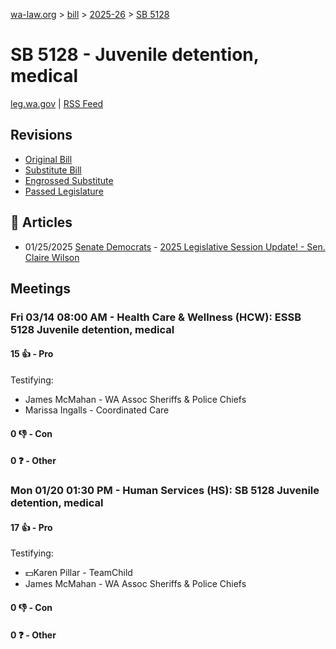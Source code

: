 [wa-law.org](/) > [bill](/bill/) > [2025-26](/bill/2025-26/) > [SB 5128](/bill/2025-26/sb/5128/)

# SB 5128 - Juvenile detention, medical
[leg.wa.gov](https://app.leg.wa.gov/billsummary?BillNumber=5128&Year=2025&Initiative=false) | [RSS Feed](./rss.xml)

## Revisions
* [Original Bill](1/)
* [Substitute Bill](S/)
* [Engrossed Substitute](S.E/)
* [Passed Legislature](S.PL/)

## 📰 Articles
* 01/25/2025 [Senate Democrats](/org/senate_democrats/) - [2025 Legislative Session Update! - Sen. Claire Wilson](https://senatedemocrats.wa.gov/wilson/2025/01/24/2025-legislative-session-update/#:~:text=SB%205128)

## Meetings
### Fri 03/14 08:00 AM - Health Care & Wellness (HCW): ESSB 5128 Juvenile detention, medical
#### 15 👍 - Pro
Testifying:
* James McMahan - WA Assoc Sheriffs & Police Chiefs
* Marissa Ingalls - Coordinated Care

#### 0 👎 - Con

#### 0 ❓ - Other

### Mon 01/20 01:30 PM - Human Services (HS): SB 5128 Juvenile detention, medical
#### 17 👍 - Pro
Testifying:
* 💵Karen Pillar - TeamChild
* James McMahan - WA Assoc Sheriffs & Police Chiefs

#### 0 👎 - Con

#### 0 ❓ - Other
